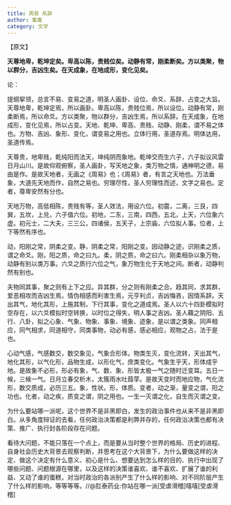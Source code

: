 ```yaml
---
title: 周易 系辞
author: 寓庸
category: 文学
---
```

           

【原文】

**天尊地卑，乾坤定矣。卑高以陈，贵贱位矣。动静有常，刚柔断矣。方以类聚，物以群分，吉凶生矣。在天成象，在地成形，变化见矣。**

论：

提纲挈领，总言不易、变易之道，明圣人画卦、设位、命爻、系辞、占变之大旨。天尊地卑，乾坤定焉，所以画卦。卑高以陈，贵贱位焉，所以设位。动静有常，刚柔断焉，所以命爻。方以类聚，物以群分，吉凶生焉，所以系辞。在天成象，在地成形，变化见焉，所以占变。天地、乾坤、卑高、贵贱、动静、刚柔，谓不易之体也。方物、吉凶、象形、变化，谓变易之用也。立体行用，圣道存焉。明体达用，圣道传焉。

天尊贵，地卑贱，乾纯阳而法天，坤纯阴而象地。乾坤交而生六子，六子拟议风雷日月山川。是故仰观俯察，圣人画卦，写天地之象，类万物之情，通神明之德，易由是作。是故天地者，无画之《周易》也；《周易》者，有言之天地也。万法垂象，大道先天地而作，自然之易也。穷理尽性，圣人穷理性而述，文字之易也。定者，尊卑安然有分也。

天地万物，高低相陈，贵贱有等，圣人效法，用设六位。初震，二离，三艮，四巽，五坎，上兑，六子值六位。初地，二东，三南，四西，五北，上天，六位象六虚。初元士，二大夫，三三公，四诸侯，五天子，上宗庙，六位拟人事。位者，上下等然有序也。

动，阳刚之常，阴柔之变。静，阴柔之常，阳刚之变。因动静之迹，识刚柔之质，谓之命爻。刚，阳之质，命之曰九。柔，阴之质，命之曰六。刚柔相杂以象万物，动静有别以类万事。六爻之质行六位之气，象万物生化于天地之间。断者，动静判然有别也。

夫物同其事，聚之则有上下之应。异其群，分之则有刚柔之合。趋其同，求其群，爱恶相攻而吉凶生焉，情伪相感而利害生焉，元亨利贞，吉凶悔吝，因情系辞。天出其气，地化其形，上施其制，下行其事，变化之道成焉。圣人以六十四卦模拟时空存在，以六爻模拟时空转换，以时位之得失，明人事之吉凶。圣人藉之阴阳、五行、八卦，拟之心象、气象、物象、事象、境象、迹象，是以谓之类象。同声相应，同气相求，同道相守，同类事物，动必有感，感必相应，观物之占，法于是也。

心动气感，气感数交，数交象见，气象合形体。物类生灭，变化流转，天出其气，地化其形，以气化形，品物生成，以形化气，庶类变化。气象生乎天，形体成乎地。是故象不必形，形必有象，气、数、象、形皆太极一气之随时迁变耳。五日一候，三候一气。日月立春交析木，太簇雨水吐葭莩。是故天变时而地应物，气化流形，数交质成，必历三五。象，性状。形，体质。变者，动之渐，量变之谓，阳之功也。化者，动之疾，质变之谓，阴之用也。一生一灭谓之化，自生而灭谓之变。

 为什么要站哪一派呢，这个世界不是非黑即白，发生的政治事件也从来不是非黑即白。从多角度辩证的去看，任何政治决策都是利弊并存的，任何政治决策也都有决策、推广、执行封各阶段存在问题。

看待大问题，不能只落在一个点上，而是要从当时整个世界的格局、历史的进程、自身社会历史大背景去观察判断，并思考在这个大背景下，为什么要做这样的决定、做这个决定有什么意义、初心是什么、想要达到怎么样的目的、执行中出现了哪些问题、问题根源在哪里，以及这样的决策谁喜欢、谁不喜欢、扩展了谁的利益、又动了谁的蛋糕，对当时政治的各派别产生了什么样的影响、对不同阶层产生了什么样的影响，等等等等。//@肛泰药业:你站在哪一派[受虐滑稽]嘻嘻[受虐滑稽]
